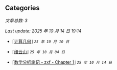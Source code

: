 ## Categories

*文章总数: 3*

*Last update: 2025 年 10 月 14 日 19:14*

- [⌈计算几何⌋](posts\algor\comp-geo.html)    *`25 年 10 月 10 日`*

- [⌈缙云山⌋](posts\logs\2025-10-04.html)    *`25 年 10 月 04 日`*

- [⌈数学分析笔记 - zxf - Chapter 1⌋](posts\math\sf-zxf-c1.html)    *`25 年 10 月 14 日`*
